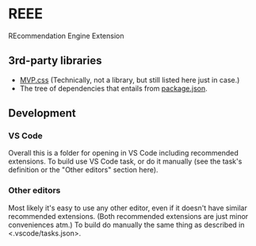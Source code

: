 # REEE

REcommendation Engine Extension

## 3rd-party libraries

- [MVP.css](https://andybrewer.github.io/mvp/) (Technically, not a library, but still listed here just in case.)
- The tree of dependencies that entails from [package.json](_node/package.json).

## Development

### VS Code

Overall this is a folder for opening in VS Code including recommended extensions.
To build use VS Code task, or do it manually (see the task's definition or the "Other editors" section here).

### Other editors

Most likely it's easy to use any other editor, even if it doesn't have similar recommended extensions.
(Both recommended extensions are just minor conveniences atm.)
To build do manually the same thing as described in <.vscode/tasks.json>.
